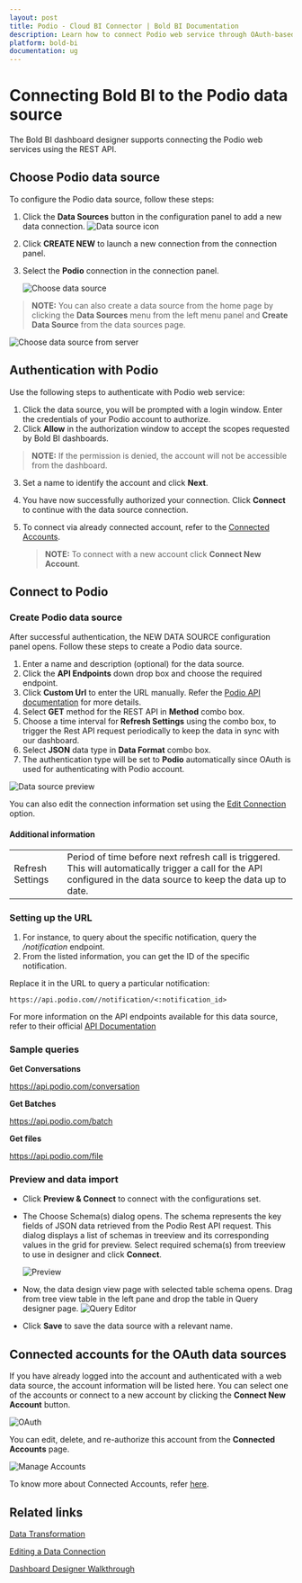 ```yaml
---
layout: post
title: Podio - Cloud BI Connector | Bold BI Documentation
description: Learn how to connect Podio web service through OAuth-based authentication with cloud-hosted Bold BI and create data source.
platform: bold-bi
documentation: ug
---
```


# Connecting Bold BI to the Podio data source
The Bold BI dashboard designer supports connecting the Podio web services using the REST API. 

## Choose Podio data source
To configure the Podio data source, follow these steps:
1. Click the **Data Sources** button in the configuration panel to add a new data connection.
   ![Data source icon](/static/assets/cloud/working-with-datasource/data-connectors/images/common/DataSourcesIcon.png)

2. Click **CREATE NEW** to launch a new connection from the connection panel.
3. Select the **Podio** connection in the connection panel.

   ![Choose data source](/static/assets/cloud/working-with-datasource/data-connectors/images/Podio/ChooseDS.png)

> **NOTE:**  You can also create a data source from the home page by clicking the **Data Sources** menu from the left menu panel and **Create Data Source** from the data sources page.

   ![Choose data source from server](/static/assets/cloud/working-with-datasource/data-connectors/images/Podio/ChooseDS_server.png)

## Authentication with Podio
Use the following steps to authenticate with Podio web service:

1. Click the data source, you will be prompted with a login window. Enter the credentials of your Podio account to authorize.
2. Click **Allow** in the authorization window to accept the scopes requested by Bold BI dashboards.  
> **NOTE:**  If the permission is denied, the account will not be accessible from the dashboard.
3. Set a name to identify the account and click **Next**. 
4. You have now successfully authorized your connection. Click **Connect** to continue with the data source connection.
5. To connect via already connected account, refer to the [Connected Accounts](/cloud-bi/working-with-data-source/data-connectors/podio/#connected-accounts-for-oauth-data-sources).

     > **NOTE:**  To connect with a new account click **Connect New Account**.


## Connect to Podio
### Create Podio data source
After successful authentication, the NEW DATA SOURCE configuration panel opens. Follow these steps to create a Podio data source.
1. Enter a name and description (optional) for the data source.
2. Click the **API Endpoints** down drop box and choose the required endpoint.
3. Click **Custom Url** to enter the URL manually. Refer the [Podio API documentation](https://developers.podio.com/doc) for more details.
4. Select **GET** method for the REST API in **Method** combo box.
5. Choose a time interval for **Refresh Settings** using the combo box, to trigger the Rest API request periodically to keep the data in sync with our dashboard.  
6. Select **JSON** data type in **Data Format** combo box.
7. The authentication type will be set to **Podio** automatically since OAuth is used for authenticating with Podio account.

![Data source preview](/static/assets/cloud/working-with-datasource/data-connectors/images/Podio/DataSourcesView.png)

You can also edit the connection information set using the [Edit Connection](/cloud-bi/working-with-data-source/editing-a-data-connection/) option.

#### Additional information
<table width="600">
<tr>
<td>
Refresh Settings
</td>
<td>
Period of time before next refresh call is triggered. This will automatically trigger a call for the API configured in the data source to keep the data up to date.
</td>
</tr>
</table>

### Setting up the URL
1. For instance, to query about the specific notification, query the <i>/notification</i> endpoint.
2. From the listed information, you can get the ID of the specific notification.

Replace it in the URL to query a particular notification:

`https://api.podio.com//notification/<:notification_id>`

For more information on the API endpoints available for this data source, refer to their official [API Documentation](https://developers.podio.com/doc)

### Sample queries
**Get Conversations**

https://api.podio.com/conversation

**Get Batches**

https://api.podio.com/batch

**Get files**

https://api.podio.com/file

### Preview and data import
* Click **Preview & Connect** to connect with the configurations set.
* The Choose Schema(s) dialog opens. The schema represents the key fields of JSON data retrieved from the Podio Rest API request. This dialog displays a list of schemas in treeview and its corresponding values in the grid for preview. Select required schema(s) from treeview to use in designer and click **Connect**.

   ![Preview](/static/assets/cloud/working-with-datasource/data-connectors/images/common/Preview.png)

* Now, the data design view page with selected table schema opens. Drag from tree view table in the left pane and drop the table in Query designer page.
   ![Query Editor](/static/assets/cloud/working-with-datasource/data-connectors/images/common/QueryEditor.png)

* Click **Save** to save the data source with a relevant name.

## Connected accounts for the OAuth data sources
If you have already logged into the account and authenticated with a web data source, the account information will be listed here. You can select one of the accounts or connect to a new account by clicking the **Connect New Account** button.

   ![OAuth](/static/assets/cloud/working-with-datasource/data-connectors/images/Podio/OAuthDS.png)

You can edit, delete, and re-authorize this account from the **Connected Accounts** page.

   ![Manage Accounts](/static/assets/cloud/working-with-datasource/data-connectors/images/Podio/ManageDS.png)

To know more about Connected Accounts, refer [here](/cloud-bi/working-with-data-source/working-with-connected-accounts/).


## Related links

[Data Transformation](/cloud-bi/working-with-data-source/transforming-data/joining-table/)

[Editing a Data Connection](/cloud-bi/working-with-data-source/editing-a-data-connection/)   

[Dashboard Designer Walkthrough](/cloud-bi/getting-started/quick-start/)
